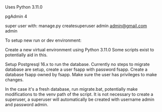 Uses Python 3.11.0

pgAdmin 4

super user with: manage.py createsuperuser
admin admin@gmail.com admin


To setup new run or dev environment:

Create a new virtual environment using Python 3.11.0
Some scripts exist to potentially aid in this.

Setup Postgresql 16.x to run the database.
Currently no steps to migrate database are setup, create a user fsapp with password fsapp.
Create a database fsapp owned by fsapp. Make sure the user has privileges to make changes.

In the case it's a fresh database, run migrate.bat, potentially make modifications to the venv path of the script.
It is not necessary to create a superuser, a superuser will automatically be created with username admin and password admin.
